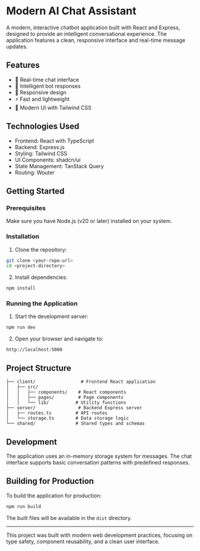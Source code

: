 # Modern AI Chat Assistant

A modern, interactive chatbot application built with React and Express, designed to provide an intelligent conversational experience. The application features a clean, responsive interface and real-time message updates.

## Features

- 💬 Real-time chat interface
- 🤖 Intelligent bot responses
- 📱 Responsive design
- ⚡ Fast and lightweight
- 🎨 Modern UI with Tailwind CSS

## Technologies Used

- Frontend: React with TypeScript
- Backend: Express.js
- Styling: Tailwind CSS
- UI Components: shadcn/ui
- State Management: TanStack Query
- Routing: Wouter

## Getting Started

### Prerequisites

Make sure you have Node.js (v20 or later) installed on your system.

### Installation

1. Clone the repository:
```bash
git clone <your-repo-url>
cd <project-directory>
```

2. Install dependencies:
```bash
npm install
```

### Running the Application

1. Start the development server:
```bash
npm run dev
```

2. Open your browser and navigate to:
```
http://localhost:5000
```

## Project Structure

```
├── client/                 # Frontend React application
│   ├── src/
│   │   ├── components/    # React components
│   │   ├── pages/         # Page components
│   │   └── lib/          # Utility functions
├── server/                # Backend Express server
│   ├── routes.ts         # API routes
│   └── storage.ts        # Data storage logic
└── shared/               # Shared types and schemas
```

## Development

The application uses an in-memory storage system for messages. The chat interface supports basic conversation patterns with predefined responses.

## Building for Production

To build the application for production:

```bash
npm run build
```

The built files will be available in the `dist` directory.

---

This project was built with modern web development practices, focusing on type safety, component reusability, and a clean user interface.

